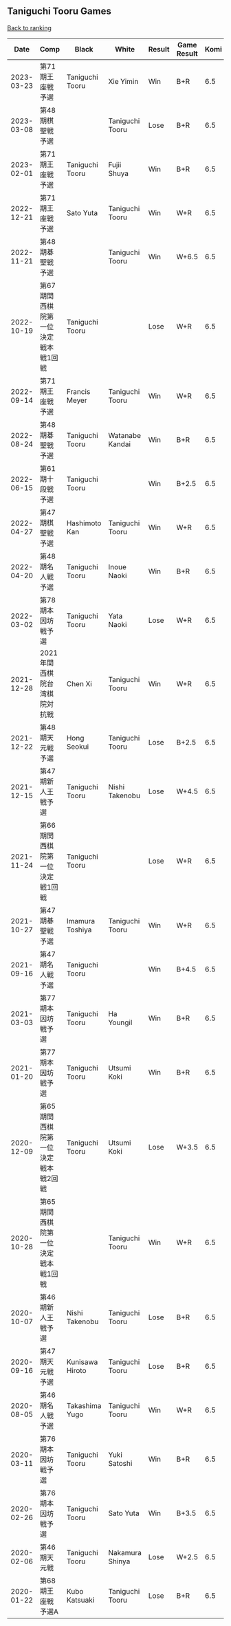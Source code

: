 ## Taniguchi Tooru Games

[Back to ranking](../../index.md)




| **Date** | **Comp** | **Black** | **White** | **Result** | **Game Result** | **Komi** | **Rating** | **Diff** | 
| --- | --- | --- | --- | --- | --- | --- | --- | --- |
| 2023-03-23 | 第71期王座戦予選 | Taniguchi Tooru | Xie Yimin | Win | B+R | 6.5 | 2934 | 18 | 
| 2023-03-08 | 第48期棋聖戦予選 |  | Taniguchi Tooru | Lose | B+R | 6.5 | 2916 | -14 | 
| 2023-02-01 | 第71期王座戦予選 | Taniguchi Tooru | Fujii Shuya | Win | B+R | 6.5 | 2930 | 6 | 
| 2022-12-21 | 第71期王座戦予選 | Sato Yuta | Taniguchi Tooru | Win | W+R | 6.5 | 2924 | 24 | 
| 2022-11-21 | 第48期碁聖戦予選 |  | Taniguchi Tooru | Win | W+6.5 | 6.5 | 2900 | 18 | 
| 2022-10-19 | 第67期関西棋院第一位決定戦本戦1回戦 | Taniguchi Tooru |  | Lose | W+R | 6.5 | 2882 | 33 | 
| 2022-09-14 | 第71期王座戦予選 | Francis Meyer | Taniguchi Tooru | Win | W+R | 6.5 | 2849 | -17 | 
| 2022-08-24 | 第48期碁聖戦予選 | Taniguchi Tooru | Watanabe Kandai | Win | B+R | 6.5 | 2866 | 50 | 
| 2022-06-15 | 第61期十段戦予選 | Taniguchi Tooru |  | Win | B+2.5 | 6.5 | 2816 | 69 | 
| 2022-04-27 | 第47期棋聖戦予選 | Hashimoto Kan | Taniguchi Tooru | Win | W+R | 6.5 | 2747 | -4 | 
| 2022-04-20 | 第48期名人戦予選 | Taniguchi Tooru | Inoue Naoki | Win | B+R | 6.5 | 2751 | -58 | 
| 2022-03-02 | 第78期本因坊戦予選 | Taniguchi Tooru | Yata Naoki | Lose | W+R | 6.5 | 2809 | -84 | 
| 2021-12-28 | 2021年関西棋院台湾棋院対抗戦 | Chen Xi | Taniguchi Tooru | Win | W+R | 6.5 | 2893 | 216 | 
| 2021-12-22 | 第48期天元戦予選 | Hong Seokui | Taniguchi Tooru | Lose | B+2.5 | 6.5 | 2677 | 9 | 
| 2021-12-15 | 第47期新人王戦予選 | Taniguchi Tooru | Nishi Takenobu | Lose | W+4.5 | 6.5 | 2668 | 69 | 
| 2021-11-24 | 第66期関西棋院第一位決定戦1回戦 | Taniguchi Tooru |  | Lose | W+R | 6.5 | 2599 | -130 | 
| 2021-10-27 | 第47期碁聖戦予選 | Imamura Toshiya | Taniguchi Tooru | Win | W+R | 6.5 | 2729 | 17 | 
| 2021-09-16 | 第47期名人戦予選 | Taniguchi Tooru |  | Win | B+4.5 | 6.5 | 2712 | 101 | 
| 2021-03-03 | 第77期本因坊戦予選 | Taniguchi Tooru | Ha Youngil | Win | B+R | 6.5 | 2611 | 176 | 
| 2021-01-20 | 第77期本因坊戦予選 | Taniguchi Tooru | Utsumi Koki | Win | B+R | 6.5 | 2435 | 9 | 
| 2020-12-09 | 第65期関西棋院第一位決定戦本戦2回戦 | Taniguchi Tooru | Utsumi Koki | Lose | W+3.5 | 6.5 | 2426 | -116 | 
| 2020-10-28 | 第65期関西棋院第一位決定戦本戦1回戦 |  | Taniguchi Tooru | Win | W+R | 6.5 | 2542 | 59 | 
| 2020-10-07 | 第46期新人王戦予選 | Nishi Takenobu | Taniguchi Tooru | Lose | B+R | 6.5 | 2483 | -142 | 
| 2020-09-16 | 第47期天元戦予選 | Kunisawa Hiroto | Taniguchi Tooru | Lose | B+R | 6.5 | 2625 | -154 | 
| 2020-08-05 | 第46期名人戦予選 | Takashima Yugo | Taniguchi Tooru | Win | W+R | 6.5 | 2779 | -19 | 
| 2020-03-11 | 第76期本因坊戦予選 | Taniguchi Tooru | Yuki Satoshi | Win | B+R | 6.5 | 2798 | 105 | 
| 2020-02-26 | 第76期本因坊戦予選 | Taniguchi Tooru | Sato Yuta | Win | B+3.5 | 6.5 | 2693 | -64 | 
| 2020-02-06 | 第46期天元戦 | Taniguchi Tooru | Nakamura Shinya | Lose | W+2.5 | 6.5 | 2757 | -25 | 
| 2020-01-22 | 第68期王座戦予選A | Kubo Katsuaki | Taniguchi Tooru | Lose | B+R | 6.5 | 2782 | missing |




